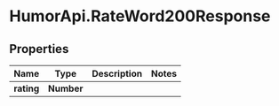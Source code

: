 # HumorApi.RateWord200Response

## Properties

Name | Type | Description | Notes
------------ | ------------- | ------------- | -------------
**rating** | **Number** |  | 


